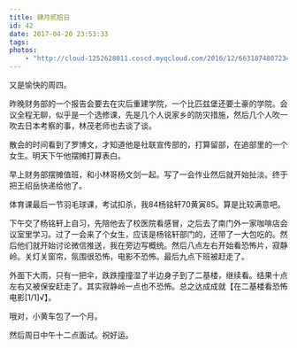 ```yaml
---
title: 肆月贰拾日
id: 42
date: 2017-04-20 23:53:33
tags:
photos:
    - "http://cloud-1252628011.coscd.myqcloud.com/2016/12/6631874807234282175.jpg"
---
```


又是愉快的周四。

昨晚财务部的一个报告会要去在灾后重建学院，一个比匹兹堡还要土豪的学院。会议全程无聊，似乎是一个选修课，先是几个人说家乡的防灾措施，然后几个人吹一吹去日本考察的事，林茂老师也去谈了谈。

散会的时间看到了罗博文，才知道他是社联宣传部的，打算留部，在追部里的一个女生。明天下午他摆摊打算表白。

早上财务部摆摊值班，和小林哥杨文剑一起。写了一会作业然后就开始扯淡。终于把王绍岳快递给他了。

体育课最后一节羽毛球课，考试扣杀，我84杨铭轩70黄寅85。算是比较满意吧。

下午交了杨铭轩上自习，先陪他去了校医院看感冒，之后去了南门外一家咖啡店会议室里学习。过了一会来了个女生，应该是杨铭轩部门的，还带了一大包吃的。然后他们就开始讨论微信推送，我在旁边写概统。然后八点左右开始看恐怖片，寂静岭。关灯关窗帘，氛围很恐怖，电影不恐怖。最后九点下班被赶走了。

外面下大雨，只有一把伞，跌跌撞撞湿了半边身子到了二基楼，继续看。结果十点左右又被保安赶走了。其实寂静岭一点也不恐怖。总之达成成就【在二基楼看恐怖电影[1/1]√】。

哦对，小黄车包了一个月。

然后周日中午十二点面试。祝好运。